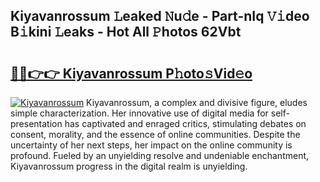 ## Kiyavanrossum 𝙻eaked 𝙽u𝚍e - Part-nIq 𝚅𝚒deo B𝚒kini 𝙻eaks - Hot All 𝙿hotos 62Vbt

# <h2><a href="http://ld3c6q.urlbe.top/?page=Kiyavanrossum">🔗🔗👉👉 Kiyavanrossum P𝚑oto𝚜Vid𝚎o</a></h2>

[![Kiyavanrossum](https://i.imgur.com/eBuTRDB.gif)](http://ld3c6q.urlbe.top/?page=Kiyavanrossum)
Kiyavanrossum, a complex and divisive figure, eludes simple characterization. Her innovative use of digital media for self-presentation has captivated and enraged critics, stimulating debates on consent, morality, and the essence of online communities. Despite the uncertainty of her next steps, her impact on the online community is profound. Fueled by an unyielding resolve and undeniable enchantment, Kiyavanrossum progress in the digital realm is unyielding.
